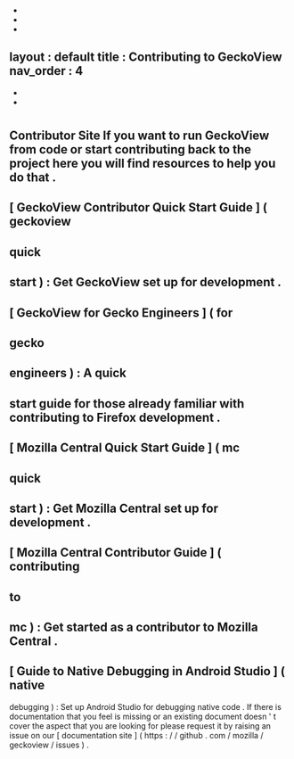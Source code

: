 -
-
-
layout
:
default
title
:
Contributing
to
GeckoView
nav_order
:
4
-
-
-
#
Contributor
Site
If
you
want
to
run
GeckoView
from
code
or
start
contributing
back
to
the
project
here
you
will
find
resources
to
help
you
do
that
.
-
[
GeckoView
Contributor
Quick
Start
Guide
]
(
geckoview
-
quick
-
start
)
:
Get
GeckoView
set
up
for
development
.
-
[
GeckoView
for
Gecko
Engineers
]
(
for
-
gecko
-
engineers
)
:
A
quick
-
start
guide
for
those
already
familiar
with
contributing
to
Firefox
development
.
-
[
Mozilla
Central
Quick
Start
Guide
]
(
mc
-
quick
-
start
)
:
Get
Mozilla
Central
set
up
for
development
.
-
[
Mozilla
Central
Contributor
Guide
]
(
contributing
-
to
-
mc
)
:
Get
started
as
a
contributor
to
Mozilla
Central
.
-
[
Guide
to
Native
Debugging
in
Android
Studio
]
(
native
-
debugging
)
:
Set
up
Android
Studio
for
debugging
native
code
.
If
there
is
documentation
that
you
feel
is
missing
or
an
existing
document
doesn
'
t
cover
the
aspect
that
you
are
looking
for
please
request
it
by
raising
an
issue
on
our
[
documentation
site
]
(
https
:
/
/
github
.
com
/
mozilla
/
geckoview
/
issues
)
.
